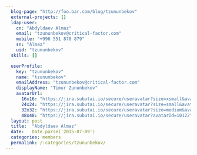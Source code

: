 ```yaml
---
  blog-page: "http://foo.bar.com/blog/tzununbekov"
  external-projects: []
  ldap-user: 
    cn: "Abdyldaev Almaz"
    email: "tzununbekov@critical-factor.com"
    mobile: "+996 551 878 879"
    sn: "Almaz"
    uid: "tzununbekov"
  skills: []

  userProfile: 
    key: "tzununbekov"
    name: "tzununbekov"
    emailAddress: "tzununbekov@critical-factor.com"
    displayName: "Timur Zununbekov"
    avatarUrl: 
      16x16: "https://jira.subutai.io/secure/useravatar?size=xsmall&avatarId=10122"
      24x24: "https://jira.subutai.io/secure/useravatar?size=small&avatarId=10122"
      32x32: "https://jira.subutai.io/secure/useravatar?size=medium&avatarId=10122"
      48x48: "https://jira.subutai.io/secure/useravatar?avatarId=10122"
  layout: post
  title:  "Abdyldaev Almaz"
  date:   Date.parse('2015-07-09')
  categories: members
  permalink: /:categories/tzununbekov/
---
```

